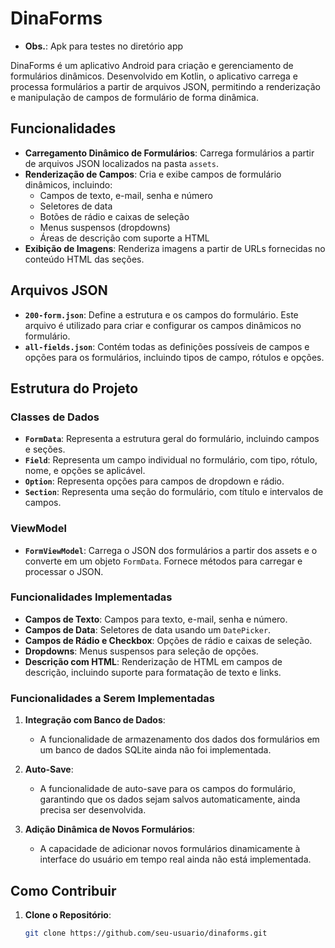 # DinaForms

- **Obs.**: Apk para testes no diretório app

DinaForms é um aplicativo Android para criação e gerenciamento de formulários dinâmicos. Desenvolvido em Kotlin, o aplicativo carrega e processa formulários a partir de arquivos JSON, permitindo a renderização e manipulação de campos de formulário de forma dinâmica.

## Funcionalidades

- **Carregamento Dinâmico de Formulários**: Carrega formulários a partir de arquivos JSON localizados na pasta `assets`.
- **Renderização de Campos**: Cria e exibe campos de formulário dinâmicos, incluindo:
  - Campos de texto, e-mail, senha e número
  - Seletores de data
  - Botões de rádio e caixas de seleção
  - Menus suspensos (dropdowns)
  - Áreas de descrição com suporte a HTML
- **Exibição de Imagens**: Renderiza imagens a partir de URLs fornecidas no conteúdo HTML das seções.

## Arquivos JSON

- **`200-form.json`**: Define a estrutura e os campos do formulário. Este arquivo é utilizado para criar e configurar os campos dinâmicos no formulário.
- **`all-fields.json`**: Contém todas as definições possíveis de campos e opções para os formulários, incluindo tipos de campo, rótulos e opções.

## Estrutura do Projeto

### Classes de Dados

- **`FormData`**: Representa a estrutura geral do formulário, incluindo campos e seções.
- **`Field`**: Representa um campo individual no formulário, com tipo, rótulo, nome, e opções se aplicável.
- **`Option`**: Representa opções para campos de dropdown e rádio.
- **`Section`**: Representa uma seção do formulário, com título e intervalos de campos.

### ViewModel

- **`FormViewModel`**: Carrega o JSON dos formulários a partir dos assets e o converte em um objeto `FormData`. Fornece métodos para carregar e processar o JSON.

### Funcionalidades Implementadas

- **Campos de Texto**: Campos para texto, e-mail, senha e número.
- **Campos de Data**: Seletores de data usando um `DatePicker`.
- **Campos de Rádio e Checkbox**: Opções de rádio e caixas de seleção.
- **Dropdowns**: Menus suspensos para seleção de opções.
- **Descrição com HTML**: Renderização de HTML em campos de descrição, incluindo suporte para formatação de texto e links.

### Funcionalidades a Serem Implementadas

1. **Integração com Banco de Dados**:
   - A funcionalidade de armazenamento dos dados dos formulários em um banco de dados SQLite ainda não foi implementada.

2. **Auto-Save**:
   - A funcionalidade de auto-save para os campos do formulário, garantindo que os dados sejam salvos automaticamente, ainda precisa ser desenvolvida.

3. **Adição Dinâmica de Novos Formulários**:
   - A capacidade de adicionar novos formulários dinamicamente à interface do usuário em tempo real ainda não está implementada.

## Como Contribuir

1. **Clone o Repositório**:
   ```bash
   git clone https://github.com/seu-usuario/dinaforms.git
